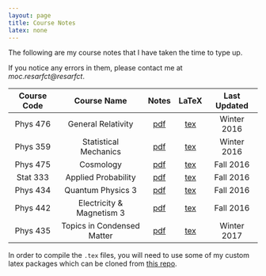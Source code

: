 ```yaml
---
layout: page
title: Course Notes
latex: none
---
```

The following are my course notes that I have taken the time to type up.

If you notice any errors in them, please contact me at *<span class="hide-email">moc.resarfct@resarfct</span>*. 

| Course Code | Course Name | Notes | LaTeX | Last Updated |
|:-----------:|:-----------:|:-----:|:-----:|:------------:|
| Phys 476 | General Relativity | [pdf](https://github.com/tcfraser/course-notes/raw/master/notes/general-relativity/general-relativity.pdf) | [tex](https://github.com/tcfraser/course-notes/raw/master/notes/general-relativity/general-relativity.tex) | Winter 2016 |
| Phys 359 | Statistical Mechanics | [pdf](https://github.com/tcfraser/course-notes/raw/master/notes/stat-mech/stat-mech.pdf) | [tex](https://github.com/tcfraser/course-notes/raw/master/notes/stat-mech/stat-mech.tex) | Winter 2016 |
| Phys 475 | Cosmology | [pdf](https://github.com/tcfraser/course-notes/raw/master/notes/cosmology/cosmology.pdf) | [tex](https://github.com/tcfraser/course-notes/raw/master/notes/cosmology/cosmology.tex) | Fall 2016 |
| Stat 333 | Applied Probability | [pdf](https://github.com/tcfraser/course-notes/raw/master/notes/applied-probability/applied-probability.pdf) | [tex](https://github.com/tcfraser/course-notes/raw/master/notes/applied-probability/applied-probability.tex) | Fall 2016 |
| Phys 434 | Quantum Physics 3 | [pdf](https://github.com/tcfraser/course-notes/raw/master/notes/quantum-physics-three/quantum-physics-three.pdf) | [tex](https://github.com/tcfraser/course-notes/raw/master/notes/quantum-physics-three/quantum-physics-three.tex) | Fall 2016 |
| Phys 442 | Electricity & Magnetism 3 | [pdf](https://github.com/tcfraser/course-notes/raw/master/notes/electricity-magnetism-three/electricity-magnetism-three.pdf) | [tex](https://github.com/tcfraser/course-notes/raw/master/notes/electricity-magnetism-three/electricity-magnetism-three.tex) | Fall 2016 |
| Phys 435 | Topics in Condensed Matter | [pdf](https://github.com/tcfraser/course-notes/raw/master/notes/topics-condensed-matter/topics-condensed-matter.pdf) | [tex](https://github.com/tcfraser/course-notes/raw/master/notes/topics-condensed-matter/topics-condensed-matter.pdf) | Winter 2017 |

In order to compile the `.tex` files, you will need to use some of my custom latex packages which can be cloned from [this repo](https://github.com/tcfraser/latex-packages).
